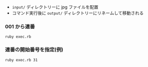 
* `input/` ディレクトリーに jpg ファイルを配置
* コマンド実行後に `output/` ディレクトリーにリネームして移動される

### 001 から連番
```
ruby exec.rb
```

### 連番の開始番号を指定(例)
```
ruby exec.rb 31
```


